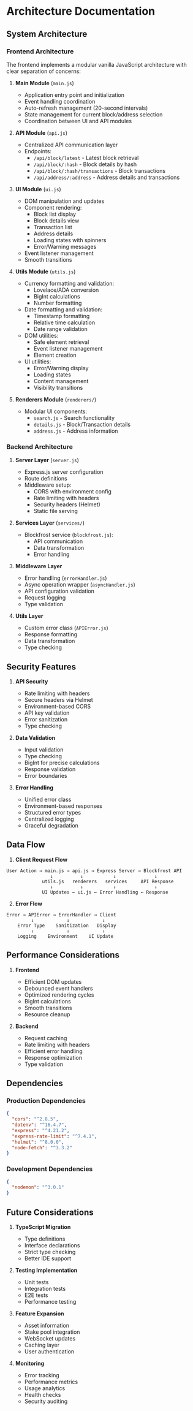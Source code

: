 # Architecture Documentation

## System Architecture

### Frontend Architecture

The frontend implements a modular vanilla JavaScript architecture with clear separation of concerns:

1. **Main Module** (`main.js`)

   - Application entry point and initialization
   - Event handling coordination
   - Auto-refresh management (20-second intervals)
   - State management for current block/address selection
   - Coordination between UI and API modules

2. **API Module** (`api.js`)

   - Centralized API communication layer
   - Endpoints:
     - `/api/block/latest` - Latest block retrieval
     - `/api/block/:hash` - Block details by hash
     - `/api/block/:hash/transactions` - Block transactions
     - `/api/address/:address` - Address details and transactions

3. **UI Module** (`ui.js`)

   - DOM manipulation and updates
   - Component rendering:
     - Block list display
     - Block details view
     - Transaction list
     - Address details
     - Loading states with spinners
     - Error/Warning messages
   - Event listener management
   - Smooth transitions

4. **Utils Module** (`utils.js`)

   - Currency formatting and validation:
     - Lovelace/ADA conversion
     - BigInt calculations
     - Number formatting
   - Date formatting and validation:
     - Timestamp formatting
     - Relative time calculation
     - Date range validation
   - DOM utilities:
     - Safe element retrieval
     - Event listener management
     - Element creation
   - UI utilities:
     - Error/Warning display
     - Loading states
     - Content management
     - Visibility transitions

5. **Renderers Module** (`renderers/`)
   - Modular UI components:
     - `search.js` - Search functionality
     - `details.js` - Block/Transaction details
     - `address.js` - Address information

### Backend Architecture

1. **Server Layer** (`server.js`)

   - Express.js server configuration
   - Route definitions
   - Middleware setup:
     - CORS with environment config
     - Rate limiting with headers
     - Security headers (Helmet)
     - Static file serving

2. **Services Layer** (`services/`)

   - Blockfrost service (`blockfrost.js`):
     - API communication
     - Data transformation
     - Error handling

3. **Middleware Layer**

   - Error handling (`errorHandler.js`)
   - Async operation wrapper (`asyncHandler.js`)
   - API configuration validation
   - Request logging
   - Type validation

4. **Utils Layer**
   - Custom error class (`APIError.js`)
   - Response formatting
   - Data transformation
   - Type checking

## Security Features

1. **API Security**

   - Rate limiting with headers
   - Secure headers via Helmet
   - Environment-based CORS
   - API key validation
   - Error sanitization
   - Type checking

2. **Data Validation**

   - Input validation
   - Type checking
   - BigInt for precise calculations
   - Response validation
   - Error boundaries

3. **Error Handling**
   - Unified error class
   - Environment-based responses
   - Structured error types
   - Centralized logging
   - Graceful degradation

## Data Flow

1. **Client Request Flow**

```
User Action → main.js → api.js → Express Server → Blockfrost API
                ↓          ↓           ↓              ↓
             utils.js   renderers   services     API Response
                ↓          ↓           ↓              ↓
             UI Updates ← ui.js ← Error Handling ← Response
```

2. **Error Flow**

```
Error → APIError → ErrorHandler → Client
         ↓            ↓            ↓
    Error Type    Sanitization   Display
         ↓            ↓            ↓
    Logging    Environment    UI Update
```

## Performance Considerations

1. **Frontend**

   - Efficient DOM updates
   - Debounced event handlers
   - Optimized rendering cycles
   - BigInt calculations
   - Smooth transitions
   - Resource cleanup

2. **Backend**
   - Request caching
   - Rate limiting with headers
   - Efficient error handling
   - Response optimization
   - Type validation

## Dependencies

### Production Dependencies

```json
{
  "cors": "^2.8.5",
  "dotenv": "^16.4.7",
  "express": "^4.21.2",
  "express-rate-limit": "^7.4.1",
  "helmet": "^8.0.0",
  "node-fetch": "^3.3.2"
}
```

### Development Dependencies

```json
{
  "nodemon": "^3.0.1"
}
```

## Future Considerations

1. **TypeScript Migration**

   - Type definitions
   - Interface declarations
   - Strict type checking
   - Better IDE support

2. **Testing Implementation**

   - Unit tests
   - Integration tests
   - E2E tests
   - Performance testing

3. **Feature Expansion**

   - Asset information
   - Stake pool integration
   - WebSocket updates
   - Caching layer
   - User authentication

4. **Monitoring**
   - Error tracking
   - Performance metrics
   - Usage analytics
   - Health checks
   - Security auditing

